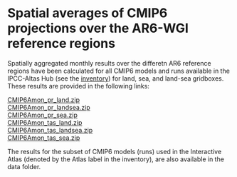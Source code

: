 # Spatial averages of CMIP6 projections over the AR6-WGI reference regions

Spatially aggregated monthly results over the differetn AR6 reference regions have been calculated for all CMIP6 models and runs available in the IPCC-Altas Hub (see the [inventory](https://github.com/SantanderMetGroup/IPCC-Atlas/tree/devel/AtlasHub-inventory)) for land, sea, and land-sea gridboxes. These results are provided in the following links:

[CMIP6Amon_pr_land.zip](http://meteo.unican.es/work/IPCC_Atlas/regional_means/CMIP6Amon_pr_land.zip)\
[CMIP6Amon_pr_landsea.zip](http://meteo.unican.es/work/IPCC_Atlas/regional_means/CMIP6Amon_pr_landsea.zip)\
[CMIP6Amon_pr_sea.zip](http://meteo.unican.es/work/IPCC_Atlas/regional_means/CMIP6Amon_pr_sea.zip)\
[CMIP6Amon_tas_land.zip](http://meteo.unican.es/work/IPCC_Atlas/regional_means/CMIP6Amon_tas_land.zip)\
[CMIP6Amon_tas_landsea.zip](http://meteo.unican.es/work/IPCC_Atlas/regional_means/CMIP6Amon_tas_landsea.zip)\
[CMIP6Amon_tas_sea.zip](http://meteo.unican.es/work/IPCC_Atlas/regional_means/CMIP6Amon_tas_sea.zip)

The results for the subset of CMIP6 models (runs) used in the Interactive Atlas (denoted by the Atlas label in the inventory), are also available in the data folder.

